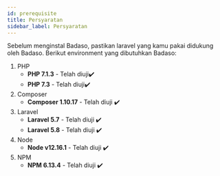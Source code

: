 ```yaml
---
id: prerequisite
title: Persyaratan
sidebar_label: Persyaratan
---
```


Sebelum menginstal Badaso, pastikan laravel yang kamu pakai didukung oleh Badaso. Berikut environment yang dibutuhkan Badaso:

1. PHP
    - **PHP 7.1.3** - Telah diuji✔️
    - **PHP 7.3** - Telah diuji✔️
2. Composer
    - **Composer 1.10.17** - Telah diuji ✔️
3. Laravel
    - **Laravel 5.7** - Telah diuji ✔️
    - **Laravel 5.8** - Telah diuji ✔️
4. Node
    - **Node v12.16.1** - Telah diuji ✔️
5. NPM
    - **NPM 6.13.4** - Telah diuji ✔️